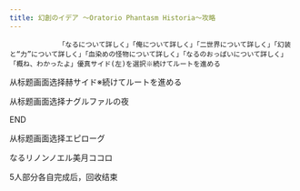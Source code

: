 ```yaml
---
title: 幻創のイデア ～Oratorio Phantasm Historia～攻略
---
```


                「なるについて詳しく」「俺について詳しく」「二世界について詳しく」「幻装と“力”について詳しく」「血染めの怪物について詳しく」「なるのおっぱいについて詳しく」「概ね、わかったよ」優真サイド(左)を選択※続けてルートを進める

从标题画面选择赫サイド※続けてルートを進める

从标题画面选择ナグルファルの夜

END

从标题画面选择エピローグ

なるリノンノエル美月ココロ

5人部分各自完成后，回收结束
              
